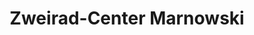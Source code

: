 ---
title: "Zweirad-Center Marnowski"
url: /wolfenbuettel/zweirad-center-marnowski/
shop: Fahrrad
---